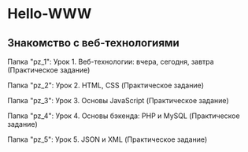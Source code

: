 # Hello-WWW
## Знакомство с веб-технологиями

Папка "pz_1": Урок 1. Веб-технологии: вчера, сегодня, завтра (Практическое задание)

Папка "pz_2": Урок 2. HTML, CSS (Практическое задание)

Папка "pz_3": Урок 3. Основы JavaScript (Практическое задание)

Папка "pz_4": Урок 4. Основы бэкенда: PHP и MySQL (Практическое задание)

Папка "pz_5": Урок 5. JSON и XML (Практическое задание)
